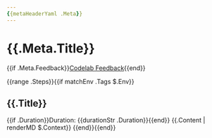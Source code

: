 ```yaml
---
{{metaHeaderYaml .Meta}}
---
```


# {{.Meta.Title}}

{{if .Meta.Feedback}}[Codelab Feedback]({{.Meta.Feedback}}){{end}}

{{range .Steps}}{{if matchEnv .Tags $.Env}}
## {{.Title}}
{{if .Duration}}Duration: {{durationStr .Duration}}{{end}}
{{.Content | renderMD $.Context}}
{{end}}{{end}}
